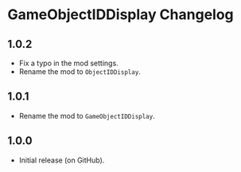 # GameObjectIDDisplay Changelog
## 1.0.2
- Fix a typo in the mod settings.
- Rename the mod to `ObjectIDDisplay`.
## 1.0.1
- Rename the mod to `GameObjectIDDisplay`.
## 1.0.0
- Initial release (on GitHub).